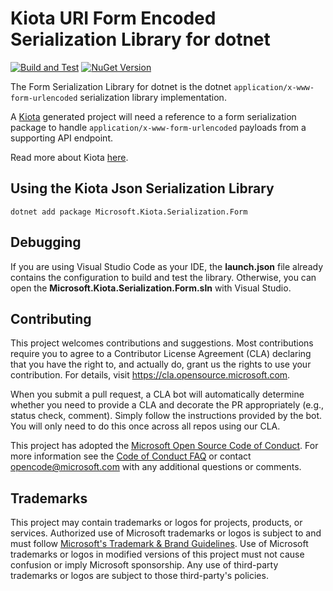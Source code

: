 # Kiota URI Form Encoded Serialization Library for dotnet

[![Build and Test](https://github.com/microsoft/kiota-serialization-form-dotnet/actions/workflows/build-and_test.yml/badge.svg?branch=main)](https://github.com/microsoft/kiota-serialization-form-dotnet/actions/workflows/build-and_test.yml) [![NuGet Version](https://buildstats.info/nuget/Microsoft.Kiota.Serialization.Form?includePreReleases=true)](https://www.nuget.org/packages/Microsoft.Kiota.Serialization.Form/)

The Form Serialization Library for dotnet is the dotnet `application/x-www-form-urlencoded` serialization library implementation.

A [Kiota](https://github.com/microsoft/kiota) generated project will need a reference to a form serialization package to handle `application/x-www-form-urlencoded` payloads from a supporting API endpoint.

Read more about Kiota [here](https://github.com/microsoft/kiota/blob/main/README.md).

## Using the Kiota Json Serialization Library

```shell
dotnet add package Microsoft.Kiota.Serialization.Form
```

## Debugging

If you are using Visual Studio Code as your IDE, the **launch.json** file already contains the configuration to build and test the library. Otherwise, you can open the **Microsoft.Kiota.Serialization.Form.sln** with Visual Studio.

## Contributing

This project welcomes contributions and suggestions.  Most contributions require you to agree to a
Contributor License Agreement (CLA) declaring that you have the right to, and actually do, grant us
the rights to use your contribution. For details, visit <https://cla.opensource.microsoft.com>.

When you submit a pull request, a CLA bot will automatically determine whether you need to provide
a CLA and decorate the PR appropriately (e.g., status check, comment). Simply follow the instructions
provided by the bot. You will only need to do this once across all repos using our CLA.

This project has adopted the [Microsoft Open Source Code of Conduct](https://opensource.microsoft.com/codeofconduct/).
For more information see the [Code of Conduct FAQ](https://opensource.microsoft.com/codeofconduct/faq/) or
contact [opencode@microsoft.com](mailto:opencode@microsoft.com) with any additional questions or comments.

## Trademarks

This project may contain trademarks or logos for projects, products, or services. Authorized use of Microsoft
trademarks or logos is subject to and must follow
[Microsoft's Trademark & Brand Guidelines](https://www.microsoft.com/en-us/legal/intellectualproperty/trademarks/usage/general).
Use of Microsoft trademarks or logos in modified versions of this project must not cause confusion or imply Microsoft sponsorship.
Any use of third-party trademarks or logos are subject to those third-party's policies.
